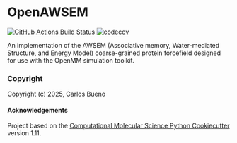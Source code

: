 OpenAWSEM
==============================
[//]: # (Badges)
[![GitHub Actions Build Status](https://github.com/REPLACE_WITH_OWNER_ACCOUNT/openawsem/workflows/CI/badge.svg)](https://github.com/REPLACE_WITH_OWNER_ACCOUNT/openawsem/actions?query=workflow%3ACI)
[![codecov](https://codecov.io/gh/REPLACE_WITH_OWNER_ACCOUNT/OpenAWSEM/branch/main/graph/badge.svg)](https://codecov.io/gh/REPLACE_WITH_OWNER_ACCOUNT/OpenAWSEM/branch/main)


An implementation of the AWSEM (Associative memory, Water-mediated Structure, and Energy Model) coarse-grained protein forcefield designed for use with the OpenMM simulation toolkit.

### Copyright

Copyright (c) 2025, Carlos Bueno


#### Acknowledgements
 
Project based on the 
[Computational Molecular Science Python Cookiecutter](https://github.com/molssi/cookiecutter-cms) version 1.11.
